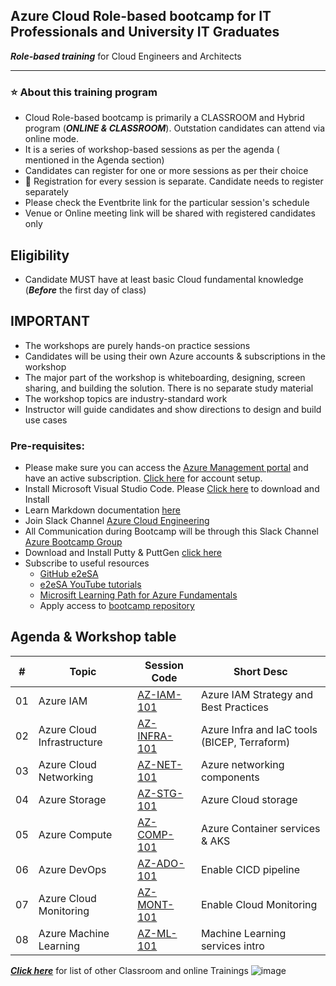 

## Azure Cloud Role-based bootcamp for IT Professionals and University IT Graduates

***Role-based training*** for Cloud Engineers and Architects 

----------------------------
### :star: About this training program

- Cloud Role-based bootcamp is primarily a CLASSROOM and Hybrid program (***ONLINE & CLASSROOM***). Outstation candidates can attend via online mode. 
- It is a series of workshop-based sessions as per the agenda ( mentioned in the Agenda section)
- Candidates can register for one or more sessions as per their choice
- :bell:  Registration for every session is separate. Candidate needs to register separately
- Please check the Eventbrite link for the particular session's schedule
- Venue or Online meeting link will be shared with registered candidates only

## Eligibility
- Candidate MUST have at least basic Cloud fundamental knowledge (***Before*** the first day of class)

## IMPORTANT
- The workshops are purely hands-on practice sessions
- Candidates will be using their own Azure accounts & subscriptions in the workshop
- The major part of the workshop is whiteboarding, designing, screen sharing, and building the solution. There is no separate study material
- The workshop topics are industry-standard work
- Instructor will guide candidates and show directions to design and build use cases

### Pre-requisites: 
- Please make sure you can access the [Azure Management portal](https://portal.azure.com/) and have an active subscription. [Click here](https://www.youtube.com/watch?v=WjItvZILQUI) for account setup.
- Install Microsoft Visual Studio Code. Please [Click here](https://code.visualstudio.com/download) to download and Install
- Learn Markdown documentation [here](https://www.markdownguide.org/cheat-sheet/)
- Join Slack Channel [Azure Cloud Engineering](https://talentdevelop-u8d3237.slack.com/archives/C04KCD5HPC1)
- All Communication during Bootcamp will be through this Slack Channel [Azure Bootcamp Group](https://talentdevelop-u8d3237.slack.com/archives/C05AFBZ4RL4)
- Download and Install Putty & PuttGen [click here](https://www.puttygen.com/)
- Subscribe to useful resources 
  - [GitHub e2eSA](https://github.com/e2eSolutionArchitect/scripts)
  - [e2eSA YouTube tutorials](https://www.youtube.com/channel/UC5Juuk7aTvbRmrABMq4onJA/videos)
  - [Microsift Learning Path for Azure Fundamentals](https://learn.microsoft.com/en-us/certifications/azure-fundamentals/)
  - Apply access to [bootcamp repository](https://github.com/e2eSolutionArchitect/azure-cloud-bootcamp)

## Agenda & Workshop table

|# | Topic | Session Code| Short Desc|
|---|---|---|---|
|01 | Azure IAM | [AZ-IAM-101](#) | Azure IAM Strategy and Best Practices |
|02 | Azure Cloud Infrastructure | [AZ-INFRA-101](#) | Azure Infra and IaC tools (BICEP, Terraform)|
|03 | Azure Cloud Networking | [AZ-NET-101](#) | Azure networking components|
|04 | Azure Storage | [AZ-STG-101](#) | Azure Cloud storage|
|05 | Azure Compute | [AZ-COMP-101](#) | Azure Container services & AKS|
|06 | Azure DevOps | [AZ-ADO-101](#) | Enable CICD pipeline|
|07 | Azure Cloud Monitoring | [AZ-MONT-101](#) | Enable Cloud Monitoring|
|08 | Azure Machine Learning | [AZ-ML-101](#) | Machine Learning services intro|

***[Click here](https://e2esolutionarchitect.eventbrite.com)*** for list of other Classroom and online Trainings 
![image](https://github.com/e2eSolutionArchitect/academy/assets/62712515/8b0d2bc9-6c74-40c3-a7fe-40daea9c8260)

